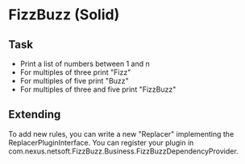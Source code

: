 # FizzBuzz (Solid)

## Task

* Print a list of numbers between 1 and n
* For multiples of three print "Fizz"
* For multiples of five print "Buzz"
* For multiples of three and five print "FizzBuzz"



## Extending

To add new rules, you can write a new "Replacer" implementing the ReplacerPluginInterface. You can register your plugin in com.nexus.netsoft.FizzBuzz.Business.FizzBuzzDependencyProvider.